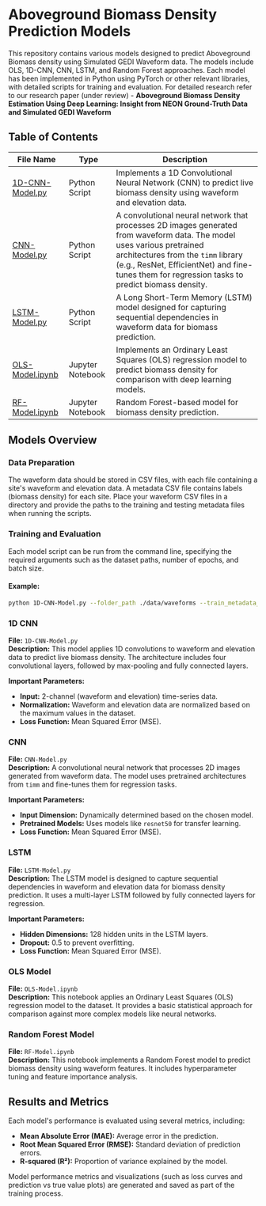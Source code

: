 # Aboveground Biomass Density Prediction Models

This repository contains various models designed to predict Aboveground Biomass density using Simulated GEDI Waveform data. The models include OLS, 1D-CNN, CNN, LSTM, and Random Forest approaches. Each model has been implemented in Python using PyTorch or other relevant libraries, with detailed scripts for training and evaluation. For detailed research refer to our research paper (under review) - **Aboveground Biomass Density Estimation Using Deep Learning: Insight from NEON Ground-Truth Data and Simulated GEDI Waveform**

## Table of Contents

| File Name | Type | Description |
|-----------|------|-------------|
| [1D-CNN-Model.py](https://github.com/ashishmtu/NEON-GEDI/blob/Models/1D-CNN-Model.py) | Python Script | Implements a 1D Convolutional Neural Network (CNN) to predict live biomass density using waveform and elevation data. |
| [CNN-Model.py](https://github.com/ashishmtu/NEON-GEDI/blob/Models/CNN-Model.py) | Python Script | A convolutional neural network that processes 2D images generated from waveform data. The model uses various pretrained architectures from the `timm` library (e.g., ResNet, EfficientNet) and fine-tunes them for regression tasks to predict biomass density. |
| [LSTM-Model.py](https://github.com/ashishmtu/NEON-GEDI/blob/Models/LSTM-Model.py) | Python Script | A Long Short-Term Memory (LSTM) model designed for capturing sequential dependencies in waveform data for biomass prediction. |
| [OLS-Model.ipynb](https://github.com/ashishmtu/NEON-GEDI/blob/Models/OLS-Model.ipynb) | Jupyter Notebook | Implements an Ordinary Least Squares (OLS) regression model to predict biomass density for comparison with deep learning models. |
| [RF-Model.ipynb](https://github.com/ashishmtu/NEON-GEDI/blob/Models/RF-Model.ipynb) | Jupyter Notebook | Random Forest-based model for biomass density prediction. |

## Models Overview

### Data Preparation
The waveform data should be stored in CSV files, with each file containing a site's waveform and elevation data. A metadata CSV file contains labels (biomass density) for each site.
Place your waveform CSV files in a directory and provide the paths to the training and testing metadata files when running the scripts.

### Training and Evaluation
Each model script can be run from the command line, specifying the required arguments such as the dataset paths, number of epochs, and batch size.

#### Example:
```bash
python 1D-CNN-Model.py --folder_path ./data/waveforms --train_metadata_csv ./data/train_metadata.csv --test_metadata_csv ./data/test_metadata.csv --epochs 100 --batch_size 16

```

### 1D CNN

**File:** `1D-CNN-Model.py`  
**Description:** This model applies 1D convolutions to waveform and elevation data to predict live biomass density. The architecture includes four convolutional layers, followed by max-pooling and fully connected layers.

**Important Parameters:**
- **Input:** 2-channel (waveform and elevation) time-series data.
- **Normalization:** Waveform and elevation data are normalized based on the maximum values in the dataset.
- **Loss Function:** Mean Squared Error (MSE).

### CNN

**File:** `CNN-Model.py`  
**Description:** A convolutional neural network that processes 2D images generated from waveform data. The model uses pretrained architectures from `timm` and fine-tunes them for regression tasks.

**Important Parameters:**
- **Input Dimension:** Dynamically determined based on the chosen model.
- **Pretrained Models:** Uses models like `resnet50` for transfer learning.
- **Loss Function:** Mean Squared Error (MSE).

### LSTM

**File:** `LSTM-Model.py`  
**Description:** The LSTM model is designed to capture sequential dependencies in waveform and elevation data for biomass density prediction. It uses a multi-layer LSTM followed by fully connected layers for regression.

**Important Parameters:**
- **Hidden Dimensions:** 128 hidden units in the LSTM layers.
- **Dropout:** 0.5 to prevent overfitting.
- **Loss Function:** Mean Squared Error (MSE).

### OLS Model

**File:** `OLS-Model.ipynb`  
**Description:** This notebook applies an Ordinary Least Squares (OLS) regression model to the dataset. It provides a basic statistical approach for comparison against more complex models like neural networks.

### Random Forest Model

**File:** `RF-Model.ipynb`  
**Description:** This notebook implements a Random Forest model to predict biomass density using waveform features. It includes hyperparameter tuning and feature importance analysis.

## Results and Metrics

Each model's performance is evaluated using several metrics, including:
- **Mean Absolute Error (MAE):** Average error in the prediction.
- **Root Mean Squared Error (RMSE):** Standard deviation of prediction errors.
- **R-squared (R²):** Proportion of variance explained by the model.

Model performance metrics and visualizations (such as loss curves and prediction vs true value plots) are generated and saved as part of the training process.

